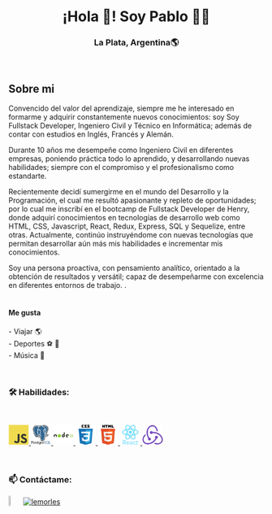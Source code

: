 
<h1 align="center">¡Hola 👋! Soy Pablo 👨‍💻</h1>
<h3 align="center">La Plata, Argentina🌎</h3><br/> 
<h2>Sobre mi</h2>
<p>
Convencido del valor del aprendizaje, siempre me he interesado en formarme y adquirir constantemente nuevos conocimientos: soy Soy Fullstack Developer, Ingeniero Civil y Técnico en Informática; además de contar con estudios en Inglés, Francés y Alemán.

Durante 10 años me desempeñe como Ingeniero Civil en diferentes empresas, poniendo práctica todo lo aprendido, y desarrollando nuevas habilidades; siempre con el compromiso y el profesionalismo como estandarte.

Recientemente decidí sumergirme en el mundo del Desarrollo y la Programación, el cual me resultó apasionante y repleto de oportunidades; por lo cual me inscribí en el bootcamp de Fullstack Developer de Henry, donde adquirí conocimientos en tecnologías de desarrollo web como HTML, CSS, Javascript, React, Redux, Express, SQL y Sequelize, entre otras.
Actualmente, continúo instruyéndome con nuevas tecnologías que permitan desarrollar aún más mis habilidades e incrementar mis conocimientos.

Soy una persona proactiva, con pensamiento analítico, orientado a la obtención de resultados y versátil; capaz de desempeñarme con excelencia en diferentes entornos de trabajo. .
<br/>
<br/>
<h4>Me gusta</h4>
<p>
  - Viajar   🌎 <br/>
  - Deportes ⚽ 🎾 <br/>
  - Música   🎵
</p>
<br/>

<div  align="left">
  <h3>🛠 Habilidades:</h3> 
  <br/>
  <p align="left"> 
   <a href="https://developer.mozilla.org/en-US/docs/Web/JavaScript" target="_blank" rel="noreferrer"> 
   <img src="https://raw.githubusercontent.com/devicons/devicon/master/icons/javascript/javascript-original.svg" alt="javascript" width="40" height="40"/> 
   </a> 
   <a href="https://www.postgresql.org" target="_blank" rel="noreferrer"> 
   <img src="https://raw.githubusercontent.com/devicons/devicon/master/icons/postgresql/postgresql-original-wordmark.svg" alt="postgresql" width="40" height="40"/> 
   </a> 
   <a href="https://nodejs.org" target="_blank" rel="noreferrer"> 
   <img src="https://raw.githubusercontent.com/devicons/devicon/master/icons/nodejs/nodejs-original-wordmark.svg" alt="nodejs" width="40" height="40"/> 
   </a> 
   <a href="https://www.w3schools.com/css/" target="_blank" rel="noreferrer">
   <img src="https://raw.githubusercontent.com/devicons/devicon/master/icons/css3/css3-original-wordmark.svg" alt="css3" width="40" height="40"/> 
   </a> 
   <a href="https://www.w3.org/html/" target="_blank" rel="noreferrer"> 
   <img src="https://raw.githubusercontent.com/devicons/devicon/master/icons/html5/html5-original-wordmark.svg" alt="html5" width="40" height="40"/> 
   </a>  
   <a href="https://reactjs.org/" target="_blank" rel="noreferrer">
   <img src="https://raw.githubusercontent.com/devicons/devicon/master/icons/react/react-original-wordmark.svg" alt="react" width="40" height="40"/> 
   </a> 
   <a href="https://redux.js.org" target="_blank" rel="noreferrer"> 
   <img src="https://raw.githubusercontent.com/devicons/devicon/master/icons/redux/redux-original.svg" alt="redux" width="40" height="40"/>
   </a>
  </p>
 </div>
 
<br/>
<h3>📫 Contáctame: </h3>

<p>
<a href="https://www.linkedin.com/in/pablosalituri/" target="_blank"><img align="center" src="https://user-images.githubusercontent.com/76783198/182481396-19c89e94-f3ba-4e33-9df4-f5b7a094cf8f.svg" height="5%" width="5%" /></a>
  <a href="mailto:pablo_salituri@live.com.ar" target="blank"><img align="center" src="https://www.vectorlogo.zone/logos/gmail/gmail-icon.svg" alt ="lemorles" altura="5%" ancho="5%" /></a>
  </p>
</p>


<!--
**pablo-salituri/pablo-salituri** is a ✨ _special_ ✨ repository because its `README.md` (this file) appears on your GitHub profile.

Here are some ideas to get you started:

- 🔭 I’m currently working on ...
- 🌱 I’m currently learning ...
- 👯 I’m looking to collaborate on ...
- 🤔 I’m looking for help with ...
- 💬 Ask me about ...
- 📫 How to reach me: ...
- 😄 Pronouns: ...
- ⚡ Fun fact: ...
-->
